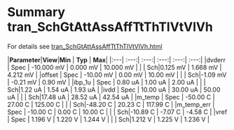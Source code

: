 # Summary tran_SchGtAttAssAffTtThTlVtVlVh

For details see <a href='tran_SchGtAttAssAffTtThTlVtVlVh.html'>tran_SchGtAttAssAffTtThTlVtVlVh.html</a>


|**Parameter**|**View**|**Min** | **Typ** | **Max**|
|:---| :---:| :---:| :---:| :---:| :---:|
|dvderr | Spec | -10.000 mV | 0.000 mV | 10.000 mV |
| | Sch|0.125 mV | 1.668 mV | 4.212 mV |
|offset | Spec | -10.00 mV | 0.00 mV | 10.00 mV |
| | Sch|-1.09 mV | -0.21 mV | 0.90 mV |
|ibp\_1u | Spec | 0.80 uA | 1.00 uA | 2.00 uA |
| | Sch|1.22 uA | 1.54 uA | 1.93 uA |
|ivdd | Spec | 10.00 uA | 30.00 uA | 50.00 uA |
| | Sch|17.48 uA | 28.52 uA | 42.54 uA |
|m\_temp | Spec | -50.00 C | 27.00 C | 125.00 C |
| | Sch|-48.20 C | 20.23 C | 117.99 C |
|m\_temp\_err | Spec | -10.00 C | 0.00 C | 10.00 C |
| | Sch|-10.89 C | -7.07 C | -4.58 C |
|vref | Spec | 1.196 V | 1.220 V | 1.244 V |
| | Sch|1.212 V | 1.225 V | 1.236 V |
